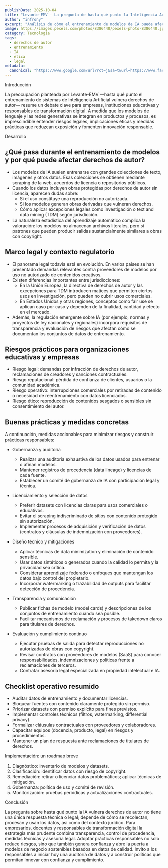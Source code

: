 ```yaml
---
publishDate: 2025-10-04
title: "Levante-EMV - La pregunta de hasta qué punto la Inteligencia Artificial (IA) vulnera los derechos de autor"
author: "infrony"
excerpt: "Análisis de cómo el entrenamiento de modelos de IA puede afectar derechos de autor, implicaciones legales y buenas prácticas para empresas y docentes."
image: https://images.pexels.com/photos/8386440/pexels-photo-8386440.jpeg
category: Tecnología
tags:
  - derechos de autor
  - entrenamiento
  - IA
  - ética
  - legal
metadata:
  canonical: "https://www.google.com/url?rct=j&sa=t&url=https://www.facebook.com/levante.emv/photos/la-pregunta-de-hasta-qu%25C3%25A9-punto-la-inteligencia-artificial-ia-vulnera-los-derecho/1265357148965662/&ct=ga&cd=CAIyHDdlZmI2YWE1YjUxZDE4MjY6Y29tOmVzOlVTOlI&usg=AOvVaw01HG1dxJ3DtMggwfPcFWPa"
---
```


Introducción

La preocupación planteada por Levante-EMV —hasta qué punto el entrenamiento de sistemas de Inteligencia Artificial vulnera derechos de autor— resume un debate clave para empresas, instituciones educativas y responsables de transformación digital. A medida que los modelos de lenguaje y las redes generativas se integran en productos y procesos, es imprescindible entender riesgos legales, implicaciones éticas y medidas prácticas que reduzcan exposición y fomenten innovación responsable.

Desarrollo

## ¿Qué pasa durante el entrenamiento de modelos y por qué puede afectar derechos de autor?
- Los modelos de IA suelen entrenarse con grandes colecciones de texto, imágenes y otros datos. Esas colecciones se obtienen mediante scraping de la web, acuerdos de licencia o repositorios públicos.
- Cuando los datos incluyen obras protegidas por derechos de autor sin licencia, aparecen dudas sobre:
  - Si el uso constituye una reproducción no autorizada.
  - Si los modelos generan obras derivadas que vulneran derechos.
  - Cómo aplicar excepciones legales como investigación o text and data mining (TDM) según jurisdicción.
- La naturaleza estadística del aprendizaje automático complica la valoración: los modelos no almacenan archivos literales, pero sí patrones que pueden producir salidas sustancialmente similares a obras con copyright.

## Marco legal y contexto regulatorio
- El panorama legal todavía está en evolución. En varios países se han presentado demandas relevantes contra proveedores de modelos por uso no autorizado de contenidos creativos.
- Existen diferencias importantes entre jurisdicciones:
  - En la Unión Europea, la directiva de derechos de autor y las excepciones para TDM introducen matices que permiten ciertos usos en investigación, pero pueden no cubrir usos comerciales.
  - En Estados Unidos y otras regiones, conceptos como fair use se aplican caso por caso y dependen de la finalidad, cantidad y efecto en el mercado.
- Además, la regulación emergente sobre IA (por ejemplo, normas y proyectos de ley nacionales y regionales) incorpora requisitos de transparencia y evaluación de riesgos que afectan cómo se documentan los conjuntos de datos de entrenamiento.

## Riesgos prácticos para organizaciones educativas y empresas
- Riesgo legal: demandas por infracción de derechos de autor, reclamaciones de creadores y sanciones contractuales.
- Riesgo reputacional: pérdida de confianza de clientes, usuarios o la comunidad académica.
- Riesgo operativo: interrupciones comerciales por retiradas de contenido o necesidad de reentrenamiento con datos licenciados.
- Riesgo ético: reproducción de contenidos sesgados o sensibles sin consentimiento del autor.

## Buenas prácticas y medidas concretas
A continuación, medidas accionables para minimizar riesgos y construir prácticas responsables:

- Gobernanza y auditoría
  - Realizar una auditoría exhaustiva de los datos usados para entrenar o afinan modelos.
  - Mantener registros de procedencia (data lineage) y licencias de cada fuente.
  - Establecer un comité de gobernanza de IA con participación legal y técnica.

- Licenciamiento y selección de datos
  - Preferir datasets con licencias claras para usos comerciales o educativos.
  - Evitar el scraping indiscriminado de sitios con contenido protegido sin autorización.
  - Implementar procesos de adquisición y verificación de datos (contratos y cláusulas de indemnización con proveedores).

- Diseño técnico y mitigaciones
  - Aplicar técnicas de data minimization y eliminación de contenido sensible.
  - Usar datos sintéticos o generados cuando la calidad lo permita y la privacidad sea crítica.
  - Considerar aprendizaje federado o enfoques que mantengan los datos bajo control del propietario.
  - Incorporar watermarking o trazabilidad de outputs para facilitar detección de procedencia.

- Transparencia y comunicación
  - Publicar fichas de modelo (model cards) y descripciones de los conjuntos de entrenamiento cuando sea posible.
  - Facilitar mecanismos de reclamación y procesos de takedown claros para titulares de derechos.

- Evaluación y cumplimiento continuo
  - Ejecutar pruebas de salida para detectar reproducciones no autorizadas de obras con copyright.
  - Revisar contratos con proveedores de modelos (SaaS) para conocer responsabilidades, indemnizaciones y políticas frente a reclamaciones de terceros.
  - Contratar asesoría legal especializada en propiedad intelectual e IA.

## Checklist operativo resumido
- Auditar datos de entrenamiento y documentar licencias.
- Bloquear fuentes con contenido claramente protegido sin permiso.
- Priorizar datasets con permiso explícito para fines previstos.
- Implementar controles técnicos (filtros, watermarking, differential privacy).
- Formalizar cláusulas contractuales con proveedores y colaboradores.
- Capacitar equipos (docencia, producto, legal) en riesgos y procedimientos.
- Mantener un plan de respuesta ante reclamaciones de titulares de derechos.

Implementación: un roadmap breve
1. Diagnóstico: inventario de modelos y datasets.
2. Clasificación: identificar datos con riesgo de copyright.
3. Remediación: retirar o licenciar datos problemáticos; aplicar técnicas de mitigación.
4. Gobernanza: política de uso y comité de revisión.
5. Monitorización: pruebas periódicas y actualizaciones contractuales.

Conclusión

La pregunta sobre hasta qué punto la IA vulnera derechos de autor no tiene una única respuesta técnica o legal; depende de cómo se recolectan, procesan y usan los datos, así como del contexto jurídico. Para empresarios, docentes y responsables de transformación digital la estrategia más prudente combina transparencia, control de procedencia, medidas técnicas y asesoría legal. Adoptar prácticas responsables no solo reduce riesgos, sino que también genera confianza y abre la puerta a modelos de negocio sostenibles basados en datos de calidad. Invito a los responsables a iniciar hoy una auditoría de datos y a construir políticas que permitan innovar con confianza y cumplimiento.
